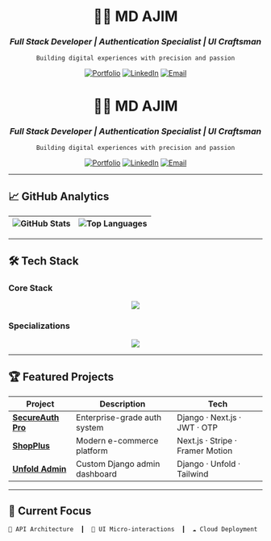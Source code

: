 <div align="center">
  
# 👨‍💻 MD AJIM  
### *Full Stack Developer | Authentication Specialist | UI Craftsman*  
`Building digital experiences with precision and passion`  

[![Portfolio](https://img.shields.io/badge/🌐_Portfolio-000000?style=flat&logo=vercel)](https://ajim-dev.vercel.app/)
[![LinkedIn](https://img.shields.io/badge/LinkedIn-0A66C2?style=flat&logo=linkedin)](https://linkedin.com/in/md-ajim)
[![Email](https://img.shields.io/badge/Email-EA4335?style=flat&logo=gmail)](mailto:mdajim@gmail.com)

</div>

<div align="center">
  
# 👨‍💻 MD AJIM  
### *Full Stack Developer | Authentication Specialist | UI Craftsman*  
`Building digital experiences with precision and passion`  

[![Portfolio](https://img.shields.io/badge/🌐_Portfolio-000000?style=flat&logo=vercel)](https://ajim-dev.vercel.app/)
[![LinkedIn](https://img.shields.io/badge/LinkedIn-0A66C2?style=flat&logo=linkedin)](https://linkedin.com/in/md-ajim)
[![Email](https://img.shields.io/badge/Email-EA4335?style=flat&logo=gmail)](mailto:mdajim@gmail.com)

</div>

---

## 📈 GitHub Analytics  

<div align="center">
  
| ![GitHub Stats](https://github-readme-stats.vercel.app/api?username=md-ajim&show_icons=true&theme=transparent&hide_border=true&bg_color=00000000) | ![Top Languages](https://github-readme-stats.vercel.app/api/top-langs/?username=md-ajim&layout=compact&theme=transparent&hide_border=true&bg_color=00000000) |
|----------------------------------------------------------------------------------------------------------------------------------------------------|------------------------------------------------------------------------------------------------------------------------------------------------------------|

</div>

---

## 🛠️ Tech Stack  

### **Core Stack**  
<p align="center">
  <img src="https://skillicons.dev/icons?i=python,django,mysql,drf,javascript,react,nextjs,nextauth,tailwind,shadcnui" />
</p>

### **Specializations**  
<p align="center">
  <img src="https://skillicons.dev/icons?i=jwt,oauth,stripe,git,postman,vscode" />
</p>

---

## 🏆 Featured Projects  

<div align="center">

| Project | Description | Tech |  
|---------|-------------|------|  
| **[SecureAuth Pro](https://github.com/md-ajim/auth-system)** | Enterprise-grade auth system | Django · Next.js · JWT · OTP | 
| **[ShopPlus](https://github.com/md-ajim/shopplus)** | Modern e-commerce platform | Next.js · Stripe · Framer Motion |  
| **[Unfold Admin](https://github.com/md-ajim/django-admin-unfold)** | Custom Django admin dashboard | Django · Unfold · Tailwind |  

</div>

---

## 🎯 Current Focus  

```text
🔄 API Architecture  ┃  🎨 UI Micro-interactions  ┃  ☁️ Cloud Deployment
